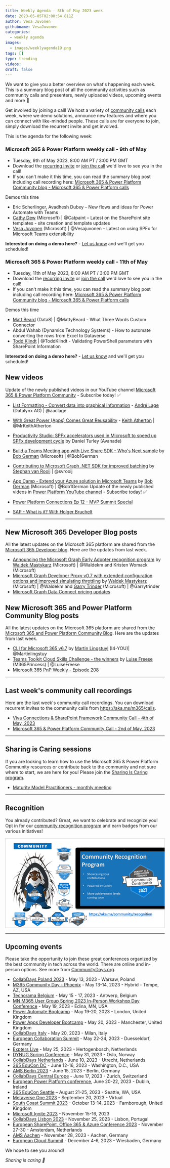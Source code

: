 ```yaml
---
title: Weekly Agenda - 8th of May 2023 week
date: 2023-05-05T02:00:54.811Z
author: Vesa Juvonen
githubname: VesaJuvonen
categories:
  - weekly agenda
images:
  - images/weeklyagenda19.png
tags: []
type: trending
videos:
draft: false
---
```


We want to give you a better overview on what's happening each week. This is a summary blog post of all the community activities such as community calls and presenters, newly uploaded videos, upcoming events and more 🚀

Get involved by joining a call! We host a variety of [community calls](https://aka.ms/community/calls) each week, where we demo solutions, announce new features and where you can connect with like-minded people. These calls are for everyone to join, simply download the recurrent invite and get involved.

This is the agenda for the following week:

### Microsoft 365 & Power Platform weekly call - 9th of May

* Tuesday, 9th of May 2023, 8:00 AM PT / 3:00 PM GMT
* Download the [recurring invite](https://aka.ms/m365-dev-call) or [join the call](https://aka.ms/m365-dev-call-join) we'd love to see you in the call!
* If you can't make it this time, you can read the summary blog post including call recording here: [Microsoft 365 & Power Platform Community blog - Microsoft 365 & Power Platform calls](https://pnp.github.io/blog/categories/microsoft-365-platform-call/)

Demos this time

* Eric Scherlinger, Avadhesh Dubey – New flows and ideas for Power Automate with Teams
* [Cathy Dew](https://twitter.com/catpaint1) (Microsoft) | @Catpaint – Latest on the SharePoint site templates - site creation and template updates
* [Vesa Juvonen](https://twitter.com/vesajuvonen) (Microsoft) | @Vesajuvonen – Latest on using SPFx for Microsoft Teams extensibility


**Interested on doing a demo here?** - [Let us know](https://aka.ms/community/request/demo) and we'll get you scheduled!

### Microsoft 365 & Power Platform weekly call - 11th of May

* Tuesday, 11th of May 2023, 8:00 AM PT / 3:00 PM GMT
* Download the [recurring invite](https://aka.ms/m365-dev-call) or [join the call](https://aka.ms/m365-dev-call-join) we'd love to see you in the call!
* If you can't make it this time, you can read the summary blog post including call recording here: [Microsoft 365 & Power Platform Community blog - Microsoft 365 & Power Platform calls](https://pnp.github.io/blog/categories/microsoft-365-platform-call/)

Demos this time

* [Matt Beard](https://twiter.com/mattybeard) (Data8) | @MattyBeard - What Three Words Custom Connector
* Abdul Wahab (Dynamics Technology Systems) - How to automate converting the rows from Excel to Dataverse
* [Todd Klindt](https://twitter.com/toddklindt) | @ToddKlindt - Validating PowerShell parameters with SharePoint Information


**Interested on doing a demo here?** - [Let us know](https://aka.ms/community/request/demo) and we'll get you scheduled!

## New videos 

Update of the newly published videos in our YouTube channel [Microsoft 365 & Power Platform Community](https://www.youtube.com/channel/UC_mKdhw-V6CeCM7gTo_Iy7w) - Subscribe today! ✅

* [List Formatting - Convert data into graphical information](https://www.youtube.com/watch?v=5wxlN0wlO_g) - [André Lage](https://twitter.com/aaclage) (Datalynx AG) | @aaclage
* [With Great Power (Apps) Comes Great Reusability](https://www.youtube.com/watch?v=vET3pNSyUA8) - [Keith Atherton](https://twitter.com/MrKeithAtherton) | @MrKeithAtherton
* [Productivity Studio: SPFx accelerators used in Microsoft to speed up SPFx development cycle](https://www.youtube.com/watch?v=aMzfCvYmktM) by Daniel Turley (Avanade)
* [Build a Teams Meeting app with Live Share SDK - Who's Next sample](https://www.youtube.com/watch?v=anTDluFV-U8) by [Bob German](https://twitter.com/Bob1German) (Microsoft) | @Bob1German
* [Contributing to Microsoft Graph .NET SDK for improved batching](https://www.youtube.com/watch?v=E3SkCZS5ii4) by [Stephan van Rooij](https://twitter.com/svrooij) | @svrooij
* [App Camp - Extend your Azure solution in Microsoft Teams](https://www.youtube.com/watch?v=PpxBTGKxRn8) by [Bob German](https://twitter.com/Bob1German) (Microsoft) | @Bob1German
Update of the newly published videos in [Power Platform YouTube channel](https://www.youtube.com/@mspowerplatform) - Subscribe today! ✅


* [Power Platform Connections Ep 12 - MVP Summit Special](https://www.youtube.com/watch?v=PnR0L0VMhlc)
* [SAP - What is it? With Holger Bruchelt](https://www.youtube.com/watch?v=k_bi5411Bzk)

---

## New Microsoft 365 Developer Blog posts

All the latest updates on the Microsoft 365 platform are shared from the [Microsoft 365 Developer blog](https://devblogs.microsoft.com/microsoft365dev/). Here are the updates from last week.

* [Announcing the Microsoft Graph Early Adopter recognition program](https://devblogs.microsoft.com/microsoft365dev/microsoft-graph-early-adopter-recognition-program/) by [Waldek Mastykarz](https://twitter.com/waldekm) (Microsoft) | @Waldekm and Kristen Womack (Microsoft)
* [Microsoft Graph Developer Proxy v0.7 with extended configuration options and improved simulating throttling](https://devblogs.microsoft.com/microsoft365dev/microsoft-graph-developer-proxy-v0-7-extended-configuration-options-improved-simulating-throttling/) by [Waldek Mastykarz](https://twitter.com/waldekm) (Microsoft) | @Waldekm and [Garry Trinder](https://twitter.com/garrytrinder) (Microsoft) | @Garrytrinder
* [Microsoft Graph Data Connect pricing updates ](https://devblogs.microsoft.com/microsoft365dev/microsoft-graph-data-connect-pricing-updates/)


## New Microsoft 365 and Power Platform Community Blog posts

All the latest updates on the Microsoft 365 platform are shared from the [Microsoft 365 and Power Platform Community Blog](https://pnp.github.io/blog/). Here are the updates from last week.

* [CLI for Microsoft 365 v6.7](https://pnp.github.io/blog/cli-for-microsoft-365/cli-for-microsoft-365-v6-7/) by [Martin Lingstuyl](https://twitter.com/martinlingstuyl) (I4-YOU)| @Martinlingstuy
* [Teams Toolkit Cloud Skills Challenge - the winners](https://pnp.github.io/blog/post/teams-toolkit-cloud-skills-challenge-winners/) by [Luise Freese](https://twitter.com/LuiseFreese) (M365Princess) | @LuiseFreese
* [Microsoft 365 PnP Weekly - Episode 208](https://pnp.github.io/blog/microsoft-365-pnp-weekly/episode-208/)

---

## Last week's community call recordings

Here are the last week's community call recordings. You can download recurrent invites to the community calls from https://aka.ms/m365/calls.

* [Viva Connections & SharePoint Framework Community Call – 4th of May, 2023](https://pnp.github.io/blog/microsoft-viva-and-spfx-community-call/2023-05-04/)
* [Microsoft 365 & Power Platform Community Call - 2nd of May, 2023](https://pnp.github.io/blog/microsoft-365-platform-community-call/2023-05-02/)

---

## Sharing is Caring sessions

If you are looking to learn how to use the Microsoft 365 & Power Platform Community resources or contribute back to the community and not sure where to start, we are here for you! Please join the [Sharing Is Caring program](https://pnp.github.io/sharing-is-caring/).

* [Maturity Model Practitioners - monthly meeting](https://aka.ms/mm4m365/invite)

---

## Recognition

You already contributed? Great, we want to celebrate and recognize you! Opt in for our [community recognition program](https://pnp.github.io/recognitionprogram/) and earn badges from our various initiatives! 

![together-221201.png](images/community-recognization-program.png)


---

## Upcoming events

Please take the opportunity to join these great conferences organized by the best community in tech across the world. There are online and in-person options. See more from [CommunityDays.org](https://www.communitydays.org/).

* [CollabDays Poland 2023](https://www.communitydays.org/event/2023-05-13/collabdays-poland-2023) - May 13, 2023 - Warsaw, Poland
* [M365 Community Day - Phoenix](https://www.communitydays.org/event/2023-05-13/m365-community-day-phoenix) - May 13-14, 2023 - Hybrid - Tempe, AZ, USA
* [Techorama Belgium](https://www.techorama.be/) - May 15 - 17, 2023 - Antwerp, Belgium
* [MN M365 User Group Spring 2023 In-Person Workshop Day Conference](https://www.communitydays.org/event/2023-05-19/mn-m365-10th-bi-annual-spring-workshop-day) - May 19, 2023 - Edina, MN, USA
* [Power Automate Bootcamp](https://www.communitydays.org/event/2023-05-19/power-automate-bootcamp-2023) - May 19-20, 2023 - London, United Kingdom
* [Power Apps Developer Bootcamp](https://www.communitydays.org/event/2023-05-20/power-apps-developer-bootcamp) - May 20, 2023 - Manchester, United Kingdom
* [CollabDays Italy](https://www.collabdays.org/2023-italy/) - May 20, 2023 - Milan, Italy
* [European Collaboration Summit](https://www.collabsummit.eu/) - May 22-24, 2023 - Duesseldorf, Germany
* [Expters Live](https://www.communitydays.org/event/2023-05-25/experts-live-netherlands) - May 25, 2023 - Hertogenbosch, Netherlands
* [DYNUG Spring Conference](https://www.communitydays.org/event/2023-05-31/dynug-spring-conference) - May 31, 2023 - Oslo, Norway
* [CollabDays Netherlands](https://www.communitydays.org/event/2023-06-10/collabdays-netherlands-2023) - June 10, 2023 - Utrecht, Netherlands
* [365 EduCon DC](https://365educon.com/DC/) - June 12-16, 2023 - Washington, D.C., USA
* [AMS Berlin 2023](https://www.communitydays.org/event/2023-06-15/amsberlin-2023) - June 15, 2023 - Berlin, Germany
* [CollabDays Central Europe](https://www.collabdays.org/2023-ce/) - June 17, 2023 - Zurich, Switzerland
* [European Power Platform conference](https://www.sharepointeurope.com/european-power-platform-conference/), June 20-22, 2023 - Dublin, Ireland
* [365 EduCon Seattle](https://365educon.com/Seattle/) – August 21-25, 2023 - Seattle, WA, USA
* [Metaverse One 2023](https://www.communitydays.org/event/2023-09-20/metaverse-one-2023) - September 20, 2023 - Virtual
* [South Coast Summit 2023](https://www.southcoastsummit.com/) - October 13-14, 2023 - Farnborough, United Kingdom
* [Microsoft Ignite 2023](https://ignite.microsoft.com/) - November 15-16, 2023
* [CollabDays Lisbon 2023](https://www.collabdays.org/2023-lisbon/) - November 25, 2023 - Lisbon, Portugal
* [European SharePoint, Office 365 & Azure Conference 2023](https://www.sharepointeurope.com/) - November 27-30 - Amsterdam, Netherlands
* [AMS Aachen](https://www.communitydays.org/event/2023-11-28/ams-aachen) - November 28, 2023 - Aachen, Germany
* [European Cloud Summit](https://www.cloudsummit.eu/) - December 4-6, 2023 - Wiesbaden, Germany

We hope to see you around!

_Sharing is caring 🧡_
